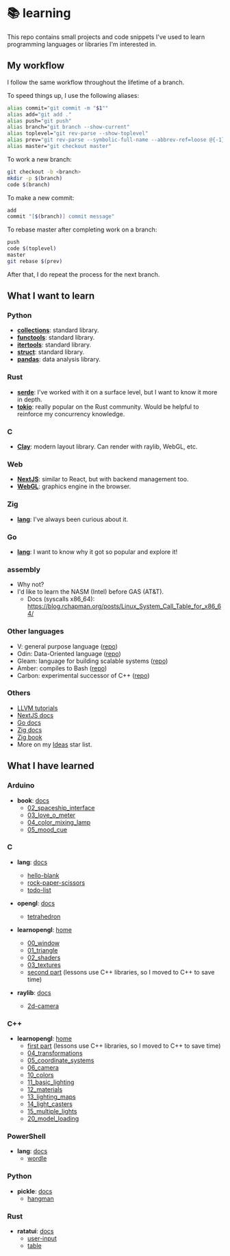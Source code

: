 # 📚 learning

This repo contains small projects and code snippets I've used to learn
programming languages or libraries I'm interested in.

## My workflow

I follow the same workflow throughout the lifetime of a branch.

To speed things up, I use the following aliases:

```sh
alias commit="git commit -m "$1""
alias add="git add ."
alias push="git push"
alias branch="git branch --show-current"
alias toplevel="git rev-parse --show-toplevel"
alias prev="git rev-parse --symbolic-full-name --abbrev-ref=loose @{-1}"
alias master="git checkout master"
```

To work a new branch:

```sh
git checkout -b <branch>
mkdir -p $(branch)
code $(branch)
```

To make a new commit:

```sh
add
commit "[$(branch)] commit message"
```

To rebase master after completing work on a branch:

```sh
push
code $(toplevel)
master
git rebase $(prev)
```

After that, I do repeat the process for the next branch.

## What I want to learn

### Python
- [**collections**](https://docs.python.org/3.13/library/collections.html): standard library.
- [**functools**](https://docs.python.org/3.13/library/functools.html): standard library.
- [**itertools**](https://docs.python.org/3.13/library/itertools.html): standard library.
- [**struct**](https://docs.python.org/3.13/library/struct.html): standard library.
- [**pandas**](https://pandas.pydata.org/docs/): data analysis library.

### Rust
- [**serde**](https://serde.rs/): I've worked with it on a surface level, but I want to know it more in depth.
- [**tokio**](https://tokio.rs/): really popular on the Rust community. Would be helpful to reinforce my concurrency knowledge.

### C
- [**Clay**](https://www.nicbarker.com/clay): modern layout library. Can render with raylib, WebGL, etc. 

### Web
- [**NextJS**](https://nextjs.org/): similar to React, but with backend management too.
- [**WebGL**](https://developer.mozilla.org/en-US/docs/Web/API/WebGL_API): graphics engine in the browser.

### Zig
- [**lang**](https://ziglang.org/): I've always been curious about it. 

### Go
- [**lang**](https://go.dev/): I want to know why it got so popular and explore it!

### assembly
- Why not?
- I'd like to learn the NASM (Intel) before GAS (AT&T).
  - Docs (syscalls x86_64): https://blog.rchapman.org/posts/Linux_System_Call_Table_for_x86_64/

### Other languages
- V: general purpose language ([repo](https://github.com/vlang/v))
- Odin: Data-Oriented language ([repo](https://github.com/odin-lang/Odin))
- Gleam: language for building scalable systems ([repo](https://github.com/gleam-lang/gleam))
- Amber: compiles to Bash ([repo](https://github.com/amber-lang/amber))
- Carbon: experimental successor of C++ ([repo](https://github.com/carbon-language/carbon-lang))

### Others
- [LLVM tutorials](https://llvm.org/docs/tutorial/)
- [NextJS docs](https://nextjs.org/learn)
- [Go docs](https://go.dev/learn/)
- [Zig docs](https://ziglang.org/learn/)
- [Zig book](https://pedropark99.github.io/zig-book/)
- More on my [Ideas](https://github.com/stars/kerudev/lists/ideas) star list.

## What I have learned

### Arduino
- **book**: [docs](https://docs.arduino.cc/)
  - [02_spaceship_interface](./arduino/book/02_spaceship_interface)
  - [03_love_o_meter](./arduino/book/03_love_o_meter)
  - [04_color_mixing_lamp](./arduino/book/04_color_mixing_lamp)
  - [05_mood_cue](./arduino/book/05_mood_cue)

### C
- **lang**: [docs](https://en.cppreference.com/w/c/language)
  - [hello-blank](./c/lang/hello-blank)
  - [rock-paper-scissors](./c/lang/rock-paper-scissors)
  - [todo-list](./c/lang/todo-list)

- **opengl**: [docs](https://www.opengl.org/)
  - [tetrahedron](./c/opengl/tetrahedron)

- **learnopengl**: [home](https://learnopengl.com/)
  - [00_window](./c/opengl/learnopengl/00_window)
  - [01_triangle](./c/opengl/learnopengl/01_triangle)
  - [02_shaders](./c/opengl/learnopengl/02_shaders)
  - [03_textures](./c/opengl/learnopengl/03_textures)
  - [second part](./cpp/opengl/learnopengl) (lessons use C++ libraries, so I moved to C++ to save time)

- **raylib**: [docs](https://www.raylib.com/)
  - [2d-camera](./c/raylib/2d-camera)

### C++
- **learnopengl**: [home](https://learnopengl.com/)
  - [first part](./c/opengl/learnopengl) (lessons use C++ libraries, so I moved to C++ to save time)
  - [04_transformations](./cpp/opengl/learnopengl/04_transformations)
  - [05_coordinate_systems](./cpp/opengl/learnopengl/05_coordinate_systems)
  - [06_camera](./cpp/opengl/learnopengl/06_camera)
  - [10_colors](./cpp/opengl/learnopengl/10_colors)
  - [11_basic_lighting](./cpp/opengl/learnopengl/11_basic_lighting)
  - [12_materials](./cpp/opengl/learnopengl/12_materials)
  - [13_lighting_maps](./cpp/opengl/learnopengl/13_lighting_maps)
  - [14_light_casters](./cpp/opengl/learnopengl/14_light_casters)
  - [15_multiple_lights](./cpp/opengl/learnopengl/15_multiple_lights)
  - [20_model_loading](./cpp/opengl/learnopengl/20_model_loading)

### PowerShell
- **lang**: [docs](https://learn.microsoft.com/en-us/powershell/scripting/how-to-use-docs?view=powershell-7.5)
  - [wordle](./powershell/lang/wordle)

### Python
- **pickle**: [docs](https://docs.python.org/3/library/pickle.html)
  - [hangman](./python/pickle/hangman)

### Rust
- **ratatui**: [docs](https://ratatui.rs/)
  - [user-input](./rust/ratatui/user-input)
  - [table](./rust/ratatui/table)
